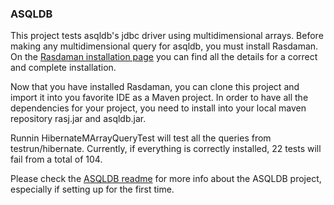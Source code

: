 ### ASQLDB

This project tests asqldb's jdbc driver using multidimensional arrays. Before making any multidimensional query for asqldb, you must install Rasdaman. On the [Rasdaman installation page](http://www.rasdaman.org/wiki/Install) you can find all the details for a correct and complete installation.

Now that you have installed Rasdaman, you can clone this project and import it into you favorite IDE as a Maven project. In order to have all the dependencies for your project, you need to install into your local maven repository rasj.jar and asqldb.jar.

Runnin HibernateMArrayQueryTest will test all the queries from testrun/hibernate. Currently, if everything is correctly installed, 22 tests will fail from a total of 104.

Please check the [ASQLDB readme](https://github.com/misev/asqldb/blob/master/README.md) for more info about the ASQLDB project, especially if setting up for the first time.
